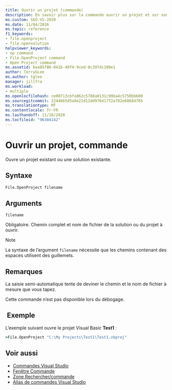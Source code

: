 ```yaml
---
title: Ouvrir un projet (commande)
description: En savoir plus sur la commande ouvrir un projet et sur son mode d’ouverture d’une solution ou d’un projet existant.
ms.custom: SEO-VS-2020
ms.date: 11/04/2016
ms.topic: reference
f1_keywords:
- file.openproject
- file.opensolution
helpviewer_keywords:
- op command
- File.OpenProject command
- Open Project command
ms.assetid: baa85f86-041b-49f4-9ced-0c397dc180e1
author: TerryGLee
ms.author: tglee
manager: jillfra
ms.workload:
- multiple
ms.openlocfilehash: ce00713cbfe862c5788a0131c99ba4c5750bb600
ms.sourcegitcommit: 2244665d5a0e22d12dd976417f2a782e68684705
ms.translationtype: MT
ms.contentlocale: fr-FR
ms.lasthandoff: 11/28/2020
ms.locfileid: "96304142"
---
```

# <a name="open-project-command"></a>Ouvrir un projet, commande

Ouvre un projet existant ou une solution existante.

## <a name="syntax"></a>Syntaxe

```cmd
File.OpenProject filename
```

## <a name="arguments"></a>Arguments

`filename`

Obligatoire. Chemin complet et nom de fichier de la solution ou du projet à ouvrir.

> [!NOTE]
> La syntaxe de l’argument `filename` nécessite que les chemins contenant des espaces utilisent des guillemets.

## <a name="remarks"></a>Remarques

La saisie semi-automatique tente de deviner le chemin et le nom de fichier à mesure que vous tapez.

Cette commande n’est pas disponible lors du débogage.

## <a name="example"></a> Exemple

L’exemple suivant ouvre le projet Visual Basic **Test1** :

```cmd
>File.OpenProject "C:\My Projects\Test1\Test1.vbproj"
```

## <a name="see-also"></a>Voir aussi

- [Commandes Visual Studio](../../ide/reference/visual-studio-commands.md)
- [Fenêtre Commande](../../ide/reference/command-window.md)
- [Zone Rechercher/commande](../../ide/find-command-box.md)
- [Alias de commandes Visual Studio](../../ide/reference/visual-studio-command-aliases.md)
